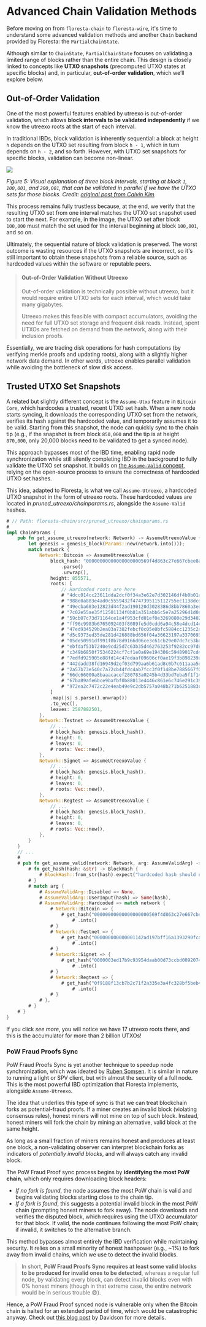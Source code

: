 # Advanced Chain Validation Methods

Before moving on from `floresta-chain` to `floresta-wire`, it's time to understand some advanced validation methods and another `Chain` backend provided by Floresta: the `PartialChainState`.

Although similar to `ChainState`, `PartialChainState` focuses on validating a limited range of blocks rather than the entire chain. This design is closely linked to concepts like **UTXO snapshots** (precomputed UTXO states at specific blocks) and, in particular, **out-of-order validation**, which we’ll explore below.

## Out-of-Order Validation

One of the most powerful features enabled by utreexo is out-of-order validation, which allows **block intervals to be validated independently** if we know the utreexo roots at the start of each interval.

In traditional IBDs, block validation is inherently sequential: a block at height `h` depends on the UTXO set resulting from block `h - 1`, which in turn depends on `h - 2`, and so forth. However, with UTXO set snapshots for specific blocks, validation can become non-linear.

![](./img/out-of-order-validation.png)

*Figure 5: Visual explanation of three block intervals, starting at block `1`, `100,001`, and `200,001`, that can be validated in parallel if we have the UTXO sets for those blocks. Credit: [original post from Calvin Kim](https://blog.bitmex.com/out-of-order-block-validation-with-utreexo-accumulators/).*

This process remains fully trustless because, at the end, we verify that the resulting UTXO set from one interval matches the UTXO set snapshot used to start the next. For example, in the image, the UTXO set after block `100,000` must match the set used for the interval beginning at block `100,001`, and so on.

Ultimately, the sequential nature of block validation is preserved. The worst outcome is wasting resources if the UTXO snapshots are incorrect, so it's still important to obtain these snapshots from a reliable source, such as hardcoded values within the software or reputable peers.

> #### Out-of-Order Validation Without Utreexo
>
> Out-of-order validation is technically possible without utreexo, but it would require entire UTXO sets for each interval, which would take many gigabytes.
> 
> Utreexo makes this feasible with compact accumulators, avoiding the need for full UTXO set storage and frequent disk reads. Instead, spent UTXOs are fetched on demand from the network, along with their inclusion proofs.

Essentially, we are trading disk operations for hash computations (by verifying merkle proofs and updating roots), along with a slightly higher network data demand. In other words, utreexo enables parallel validation while avoiding the bottleneck of slow disk access.

## Trusted UTXO Set Snapshots

A related but slightly different concept is the `Assume-Utxo` feature in `Bitcoin Core`, which hardcodes a trusted, recent UTXO set hash. When a new node starts syncing, it downloads the corresponding UTXO set from the network, verifies its hash against the hardcoded value, and temporarily assumes it to be valid. Starting from this snapshot, the node can quickly sync to the chain tip (e.g., if the snapshot is from block `850,000` and the tip is at height `870,000`, only 20,000 blocks need to be validated to get a synced node).

This approach bypasses most of the IBD time, enabling rapid node synchronization while still silently completing IBD in the background to fully validate the UTXO set snapshot. It builds on [the `Assume-Valid` concept](ch02-03-building-the-chainstate.md#the-assume-valid-lore), relying on the open-source process to ensure the correctness of hardcoded UTXO set hashes.

This idea, adapted to Floresta, is what we call `Assume-Utreexo`, a hardcoded UTXO snapshot in the form of utreexo roots. These hardcoded values are located in _pruned_utreexo/chainparams.rs_, alongside the `Assume-Valid` hashes.

```rust
# // Path: floresta-chain/src/pruned_utreexo/chainparams.rs
#
impl ChainParams {
    pub fn get_assume_utreexo(network: Network) -> AssumeUtreexoValue {
        let genesis = genesis_block(Params::new(network.into()));
        match network {
            Network::Bitcoin => AssumeUtreexoValue {
                block_hash: "00000000000000000000569f4d863c27e667cbee8acc8da195e7e5551658e6e9"
                    .parse()
                    .unwrap(),
                height: 855571,
                roots: [
                    // Hardcoded roots are here
                    # "4dcc014cc23611dda2dcf0f34a3e62e7d302146df4b0b01ac701d440358c19d6",
                    # "988e0a883e4ad0c5559432f4747395115112755ec1138dcdd62e2f5741c31c2c",
                    # "49ecba683e12823d44f2ad190120d3028386d8bb7860a3eea62a250a1f293c60",
                    # "7c02e55ae35f12501134f0b81a351abb6c5e7a2529641d0c537a7534a560c770",
                    # "59cb07c73d71164ce1a4f953cfd01ef0e3269080e29d34022d4251523cb1e8ac",
                    # "ff96c9983b6765092403f8089fe5d0cdd6a94c58e4dcd14e77570c8b10c17628",
                    # "47ed934529b2ea03a7382febcf0c05e0bfc5884cc1235c2ad42624a56234b9a6",
                    # "d5c9373ed35de281d426888bd656f04a36623197a33706932ab82014d67f26ae",
                    # "05de50991df991f0b78d9166d06ce3c61cb29e07dc7c53ba75d75df6455e6967",
                    # "ebfdaf53b7240e9cd25d7c63b35d462763253f9282cc97d8d0c92ea9ade6aa02",
                    # "c349b6850f75346224cf7cf1e0a69e194306c59489017cd4f4a045c001f1fefc",
                    # "7edfd925905e88fd14c47edaaf09606cf0ae19f3b898239a2feb607d175d9a90",
                    # "442dadd38fd16949d2ef03d799aa6b61ad8c0b7c611aaa5e218bc6360c4f41ce",
                    # "2a57b73e540c7a72cb44fdc4ab7fcc3f0f148be7885667f07fce345430f08a15",
                    # "66dc66000a8baaacacef280783a0245b4d33bd7eba5f1f14b939bd3a54e135cb",
                    # "67ba89afe6bce9bafbf0b88013e4446c861e6c746e291c3921e0b65c93671ba3",
                    # "972ea2c7472c22e4eab49e9c2db5757a048b271b6251883ce89ccfeaa38b47ab",
                ]
                .map(|s| s.parse().unwrap())
                .to_vec(),
                leaves: 2587882501,
            },
            Network::Testnet => AssumeUtreexoValue {
                // ...
                # block_hash: genesis.block_hash(),
                # height: 0,
                # leaves: 0,
                # roots: Vec::new(),
            },
            Network::Signet => AssumeUtreexoValue {
                // ...
                # block_hash: genesis.block_hash(),
                # height: 0,
                # leaves: 0,
                # roots: Vec::new(),
            },
            Network::Regtest => AssumeUtreexoValue {
                // ...
                # block_hash: genesis.block_hash(),
                # height: 0,
                # leaves: 0,
                # roots: Vec::new(),
            },
        }
    }
    // ...
    #
    # pub fn get_assume_valid(network: Network, arg: AssumeValidArg) -> Option<BlockHash> {
        # fn get_hash(hash: &str) -> BlockHash {
            # BlockHash::from_str(hash).expect("hardcoded hash should not fail")
        # }
        # match arg {
            # AssumeValidArg::Disabled => None,
            # AssumeValidArg::UserInput(hash) => Some(hash),
            # AssumeValidArg::Hardcoded => match network {
                # Network::Bitcoin => {
                    # get_hash("00000000000000000000569f4d863c27e667cbee8acc8da195e7e5551658e6e9")
                        # .into()
                # }
                # Network::Testnet => {
                    # get_hash("000000000000001142ad197bff16a1393290fca09e4ca904dd89e7ae98a90fcd")
                        # .into()
                # }
                # Network::Signet => {
                    # get_hash("0000003ed17b9c93954daab00d73ccbd0092074c4ebfc751c7458d58b827dfea")
                        # .into()
                # }
                # Network::Regtest => {
                    # get_hash("0f9188f13cb7b2c71f2a335e3a4fc328bf5beb436012afca590b1a11466e2206")
                        # .into()
                # }
            # },
        # }
    # }
}
```

If you click _see more_, you will notice we have 17 utreexo roots there, and this is the accumulator for more than 2 billion UTXOs!

### PoW Fraud Proofs Sync

PoW Fraud Proofs Sync is yet another technique to speedup node synchronization, which was ideated by [Ruben Somsen](https://gnusha.org/pi/bitcoindev/CAPv7TjYspkc1M=TKmBK8k0Zy857=bR7jSTarRDCr_5m2ktYHDQ@mail.gmail.com/). It is similar in nature to running a light or SPV client, but with almost the security of a full node. This is the most powerful IBD optimization that Floresta implements, alongside `Assume-Utreexo`.

The idea that underlies this type of sync is that we can treat blockchain forks as potential-fraud proofs. If a miner creates an invalid block (violating consensus rules), honest miners will not mine on top of such block. Instead, honest miners will fork the chain by mining an alternative, valid block at the same height.

As long as a small fraction of miners remains honest and produces at least one block, a non-validating observer can interpret blockchain forks as indicators of _potentially invalid blocks_, and will always catch any invalid block.

The PoW Fraud Proof sync process begins by **identifying the most PoW chain**, which only requires downloading block headers:

- _If no fork is found_, the node assumes the most PoW chain is valid and begins validating blocks starting close to the chain tip.
- _If a fork is found_, this suggests a potential invalid block in the most PoW chain (prompting honest miners to fork away). The node downloads and verifies the disputed block, which requires using the UTXO accumulator for that block. If valid, the node continues following the most PoW chain; if invalid, it switches to the alternative branch.

This method bypasses almost entirely the IBD verification while maintaining security. It relies on a small minority of honest hashpower (e.g., ~1%) to fork away from invalid chains, which we use to detect the invalid blocks.

> In short, **PoW Fraud Proofs Sync requires at least some valid blocks to be produced for invalid ones to be detected**, whereas a regular full node, by validating every block, can detect invalid blocks even with 0% honest miners (though in that extreme case, the entire network would be in serious trouble 😄).

Hence, a PoW Fraud Proof synced node is vulnerable only when the Bitcoin chain is halted for an extended period of time, which would be catastrophic anyway. Check out [this blog post](https://blog.dlsouza.lol/2023/09/28/pow-fraud-proof.html) by Davidson for more details.
